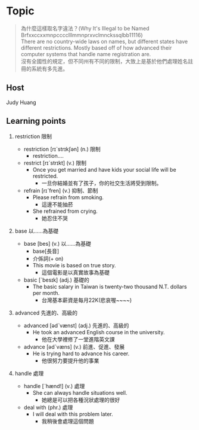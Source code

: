 # Topic

> 為什麼這樣取名字違法？(Why It's Illegal to be Named Brfxxccxxmnpcccclllmmnprxvclmnckssqlbb11116) <br>
> There are no country-wide laws on names, but different states have different restrictions. Mostly based off of how advanced their computer systems that handle name registration are.<br>
> 沒有全國性的規定，但不同州有不同的限制，大致上是基於他們處理姓名註冊的系統有多先進。<br>

## Host
Judy Huang

## Learning points
1. restriction  限制
    * restriction  [rɪˋstrɪkʃən]  (n.)  限制
        - restriction....
    * restrict  [rɪˋstrɪkt]  (v.)  限制
        - Once you get married and have kids your social life will be restricted.
            + 一旦你結婚並有了孩子，你的社交生活將受到限制。
    * refrain  [rɪˋfren]  (v.)  抑制、節制
        - Please refrain from smoking.
            + 這邊不能抽菸
        - She refrained from crying.
            + 她忍住不哭

2. base  以……為基礎
    * base  [bes]  (v.)  以……為基礎
        - base[長音]
        - 介係詞(+ on)
        - This movie is based on true story.
            + 這個電影是以真實故事為基礎
    * basic  [ˋbesɪk]  (adj.)  基礎的
        - The basic salary in Taiwan is twenty-two thousand N.T. dollars per month.
            + 台灣基本薪資是每月22K(悲哀喔~~~~)

3. advanced  先進的、高級的
    * advanced  [ədˋvænst]  (adj.)  先進的、高級的
        - He took an advanced English course in the university.
            + 他在大學裡修了一堂進階英文課
    * advance  [ədˋvæns]  (v.)  前進、促進、發展
        - He is trying hard to advance his career.
            + 他很努力要提升他的事業

4. handle  處理
    * handle  [ˋhænd!]  (v.)  處理
        - She can always handle situations well.
            + 她總是可以把各種況狀處理的很好
    * deal with  (phr.)  處理
        -  I will deal with this problem later.
            + 我稍後會處理這個問題



